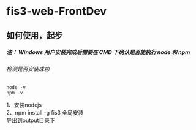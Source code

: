 # fis3-web-FrontDev
## 如何使用，起步<br>
##### 注： Windows 用户安装完成后需要在 CMD 下确认是否能执行 node 和 npm<br>
###### 检测是否安装成功<br>
    node -v
    npm -v
1、安装nodejs<br>
2、npm install -g fis3 全局安装<br>
导出到output目录下
